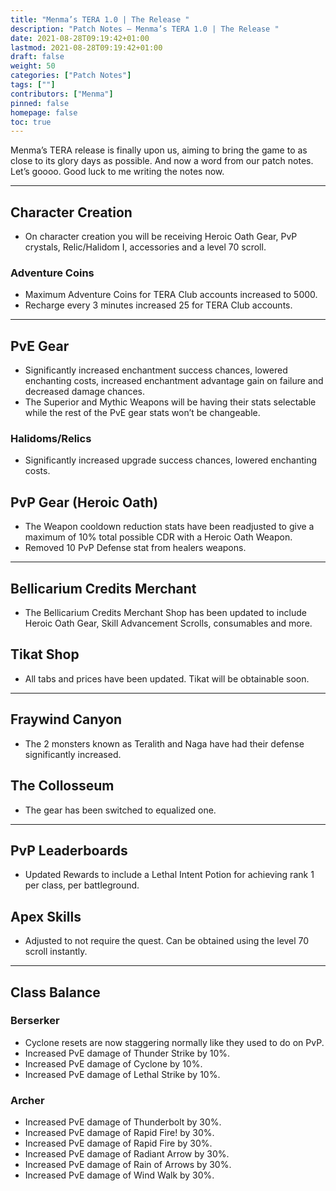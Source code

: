 ```yaml
---
title: "Menma’s TERA 1.0 | The Release "
description: "Patch Notes – Menma’s TERA 1.0 | The Release "
date: 2021-08-28T09:19:42+01:00
lastmod: 2021-08-28T09:19:42+01:00
draft: false
weight: 50
categories: ["Patch Notes"]
tags: [""]
contributors: ["Menma"]
pinned: false
homepage: false
toc: true
---
```


Menma’s TERA release is finally upon us, aiming to bring the game to as close to its glory days as possible. And now a word from our patch notes. Let’s goooo. Good luck to me writing the notes now.
<hr/>

## Character Creation
- On character creation you will be receiving Heroic Oath Gear, PvP crystals, Relic/Halidom I, accessories and a level 70 scroll.

### Adventure Coins
- Maximum Adventure Coins for TERA Club accounts increased to 5000.
- Recharge every 3 minutes increased 25 for TERA Club accounts.

<hr/>

## PvE Gear
- Significantly increased enchantment success chances, lowered enchanting costs, increased enchantment advantage gain on failure and decreased damage chances.
- The Superior and Mythic Weapons will be having their stats selectable while the rest of the PvE gear stats won’t be changeable.

### Halidoms/Relics
- Significantly increased upgrade success chances, lowered enchanting costs.

## PvP Gear (Heroic Oath)
- The Weapon cooldown reduction stats have been readjusted to give a maximum of 10% total possible CDR with a Heroic Oath Weapon.
- Removed 10 PvP Defense stat from healers weapons.

<hr/>

## Bellicarium Credits Merchant
- The Bellicarium Credits Merchant Shop has been updated to include Heroic Oath Gear, Skill Advancement Scrolls, consumables and more.

## Tikat Shop
- All tabs and prices have been updated. Tikat will be obtainable soon.

<hr/>

## Fraywind Canyon
- The 2 monsters known as Teralith and Naga have had their defense significantly increased.

## The Collosseum
- The gear has been switched to equalized one.

<hr/>

## PvP Leaderboards
- Updated Rewards to include a Lethal Intent Potion for achieving rank 1 per class, per battleground.

## Apex Skills
- Adjusted to not require the quest. Can be obtained using the level 70 scroll instantly.

<hr/>

## Class Balance

### Berserker
- Cyclone resets are now staggering normally like they used to do on PvP.
- Increased PvE damage of Thunder Strike by 10%.
- Increased PvE damage of Cyclone by 10%.
- Increased PvE damage of Lethal Strike by 10%.
  
### Archer
- Increased PvE damage of Thunderbolt by 30%.
- Increased PvE damage of Rapid Fire! by 30%.
- Increased PvE damage of Rapid Fire by 30%.
- Increased PvE damage of Radiant Arrow by 30%.
- Increased PvE damage of Rain of Arrows by 30%.
- Increased PvE damage of Wind Walk by 30%.
